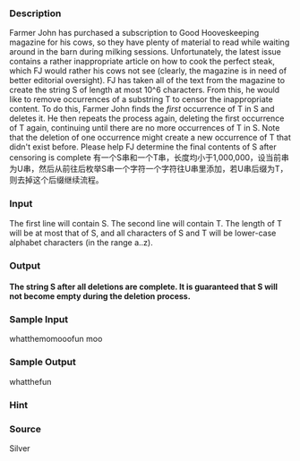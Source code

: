 
### Description
Farmer John has purchased a subscription to Good Hooveskeeping magazine for his cows, so they have plenty of material to read while waiting around in the barn during milking sessions. Unfortunately, the latest issue contains a rather inappropriate article on how to cook the perfect steak, which FJ would rather his cows not see (clearly, the magazine is in need of better editorial oversight).
FJ has taken all of the text from the magazine to create the string S of length at most 10^6 characters. From this, he would like to remove occurrences of a substring T to censor the inappropriate content. To do this, Farmer John finds the _first_ occurrence of T in S and deletes it. He then repeats the process again, deleting the first occurrence of T again, continuing until there are no more occurrences of T in S. Note that the deletion of one occurrence might create a new occurrence of T that didn't exist before.
Please help FJ determine the final contents of S after censoring is complete
有一个S串和一个T串，长度均小于1,000,000，设当前串为U串，然后从前往后枚举S串一个字符一个字符往U串里添加，若U串后缀为T，则去掉这个后缀继续流程。


### Input
The first line will contain S. The second line will contain T. The length of T will be at most that of S, and all characters of S and T will be lower-case alphabet characters (in the range a..z).




### Output

#### The string S after all deletions are complete. It is guaranteed that S will not become empty during the deletion process.



### Sample Input
whatthemomooofun
moo
### Sample Output
whatthefun
### Hint

### Source
Silver
